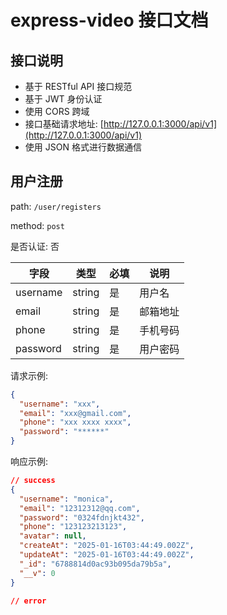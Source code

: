 # express-video 接口文档

## 接口说明

- 基于 RESTful API 接口规范
- 基于 JWT 身份认证
- 使用 CORS 跨域
- 接口基础请求地址: [http://127.0.0.1:3000/api/v1](http://127.0.0.1:3000/api/v1)
- 使用 JSON 格式进行数据通信

## 用户注册

path: `/user/registers`

method: `post`

是否认证: 否

| 字段     | 类型   | 必填 | 说明     |
| -------- | ------ | ---- | -------- |
| username | string | 是   | 用户名   |
| email    | string | 是   | 邮箱地址 |
| phone    | string | 是   | 手机号码 |
| password | string | 是   | 用户密码 |

请求示例:

```json
{
  "username": "xxx",
  "email": "xxx@gmail.com",
  "phone": "xxx xxxx xxxx",
  "password": "******"
}
```

响应示例:

```json
// success
{
  "username": "monica",
  "email": "12312312@qq.com",
  "password": "0324fdnjkt432",
  "phone": "123123213123",
  "avatar": null,
  "createAt": "2025-01-16T03:44:49.002Z",
  "updateAt": "2025-01-16T03:44:49.002Z",
  "_id": "6788814d0ac93b095da79b5a",
  "__v": 0
}

// error
```
